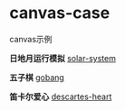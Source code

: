 # canvas-case
canvas示例

**日地月运行模拟**
[solar-system](https://guozi007a.github.io/canvas-case/solar-system/)

**五子棋**
[gobang](https://guozi007a.github.io/canvas-case/gobang/)

**笛卡尔爱心**
[descartes-heart](https://guozi007a.github.io/canvas-case/descartes-heart/)
